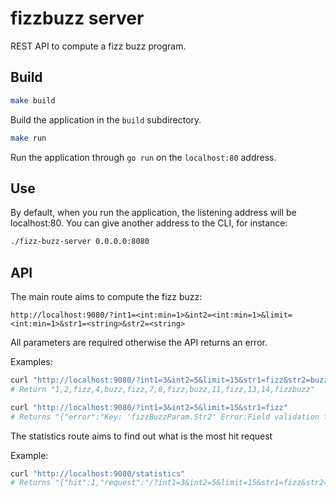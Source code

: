 # fizzbuzz server

REST API to compute a fizz buzz program.

## Build

```sh
make build
```

Build the application in the `build` subdirectory.

```sh
make run
```

Run the application through `go run` on the `localhost:80` address.

## Use

By default, when you run the application, the listening address will be
localhost:80. You can give another address to the CLI, for instance:

```sh
./fizz-buzz-server 0.0.0.0:8080
```

## API

The main route aims to compute the fizz buzz:

```
http://localhost:9080/?int1=<int:min=1>&int2=<int:min=1>&limit=<int:min=1>&str1=<string>&str2=<string>
```

All parameters are required otherwise the API returns an error.

Examples:

```sh
curl "http://localhost:9080/?int1=3&int2=5&limit=15&str1=fizz&str2=buzz"
# Return "1,2,fizz,4,buzz,fizz,7,8,fizz,buzz,11,fizz,13,14,fizzbuzz"

curl "http://localhost:9080/?int1=3&int2=5&limit=15&str1=fizz"
# Returns "{"error":"Key: 'fizzBuzzParam.Str2' Error:Field validation for 'Str2' failed on the 'required' tag"}"
```

The statistics route aims to find out what is the most hit request

Example:

```sh
curl "http://localhost:9080/statistics"
# Returns "{"hit":1,"request":"/?int1=3&int2=5&limit=15&str1=fizz&str2=buzz"}"
```

